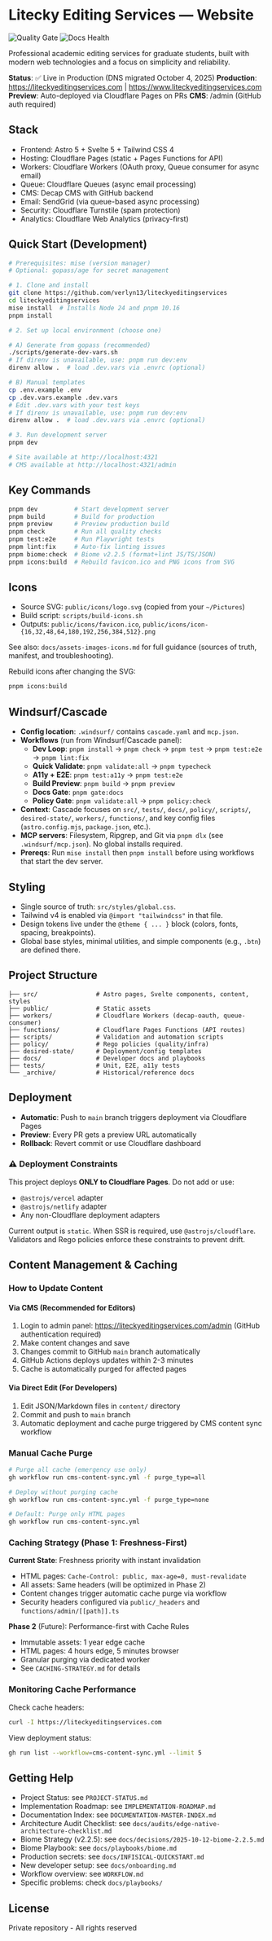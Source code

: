 # Litecky Editing Services — Website

![Quality Gate](https://github.com/verlyn13/liteckyeditingservices/actions/workflows/quality-gate.yml/badge.svg)
![Docs Health](https://github.com/verlyn13/liteckyeditingservices/actions/workflows/docs-health.yml/badge.svg)

Professional academic editing services for graduate students, built with modern web technologies and a focus on simplicity and reliability.

**Status**: ✅ Live in Production (DNS migrated October 4, 2025)
**Production**: https://liteckyeditingservices.com | https://www.liteckyeditingservices.com
**Preview**: Auto-deployed via Cloudflare Pages on PRs
**CMS**: /admin (GitHub auth required)

## Stack

- Frontend: Astro 5 + Svelte 5 + Tailwind CSS 4
- Hosting: Cloudflare Pages (static + Pages Functions for API)
- Workers: Cloudflare Workers (OAuth proxy, Queue consumer for async email)
- Queue: Cloudflare Queues (async email processing)
- CMS: Decap CMS with GitHub backend
- Email: SendGrid (via queue-based async processing)
- Security: Cloudflare Turnstile (spam protection)
- Analytics: Cloudflare Web Analytics (privacy-first)

## Quick Start (Development)

```bash
# Prerequisites: mise (version manager)
# Optional: gopass/age for secret management

# 1. Clone and install
git clone https://github.com/verlyn13/liteckyeditingservices
cd liteckyeditingservices
mise install  # Installs Node 24 and pnpm 10.16
pnpm install

# 2. Set up local environment (choose one)

# A) Generate from gopass (recommended)
./scripts/generate-dev-vars.sh
# If direnv is unavailable, use: pnpm run dev:env
direnv allow .  # load .dev.vars via .envrc (optional)

# B) Manual templates
cp .env.example .env
cp .dev.vars.example .dev.vars
# Edit .dev.vars with your test keys
# If direnv is unavailable, use: pnpm run dev:env
direnv allow .  # load .dev.vars via .envrc (optional)

# 3. Run development server
pnpm dev

# Site available at http://localhost:4321
# CMS available at http://localhost:4321/admin
```

## Key Commands

```bash
pnpm dev          # Start development server
pnpm build        # Build for production
pnpm preview      # Preview production build
pnpm check        # Run all quality checks
pnpm test:e2e     # Run Playwright tests
pnpm lint:fix     # Auto-fix linting issues
pnpm biome:check  # Biome v2.2.5 (format+lint JS/TS/JSON)
pnpm icons:build  # Rebuild favicon.ico and PNG icons from SVG
```

## Icons

- Source SVG: `public/icons/logo.svg` (copied from your `~/Pictures`)
- Build script: `scripts/build-icons.sh`
- Outputs: `public/icons/favicon.ico`, `public/icons/icon-{16,32,48,64,180,192,256,384,512}.png`

See also: `docs/assets-images-icons.md` for full guidance (sources of truth, manifest, and troubleshooting).

Rebuild icons after changing the SVG:

```bash
pnpm icons:build
```

## Windsurf/Cascade

- **Config location**: `.windsurf/` contains `cascade.yaml` and `mcp.json`.
- **Workflows** (run from Windsurf/Cascade panel):
  - **Dev Loop**: `pnpm install` → `pnpm check` → `pnpm test` → `pnpm test:e2e` → `pnpm lint:fix`
  - **Quick Validate**: `pnpm validate:all` → `pnpm typecheck`
  - **A11y + E2E**: `pnpm test:a11y` → `pnpm test:e2e`
  - **Build Preview**: `pnpm build` → `pnpm preview`
  - **Docs Gate**: `pnpm gate:docs`
  - **Policy Gate**: `pnpm validate:all` → `pnpm policy:check`
- **Context**: Cascade focuses on `src/`, `tests/`, `docs/`, `policy/`, `scripts/`, `desired-state/`, `workers/`, `functions/`, and key config files (`astro.config.mjs`, `package.json`, etc.).
- **MCP servers**: Filesystem, Ripgrep, and Git via `pnpm dlx` (see `.windsurf/mcp.json`). No global installs required.
- **Prereqs**: Run `mise install` then `pnpm install` before using workflows that start the dev server.

## Styling

- Single source of truth: `src/styles/global.css`.
- Tailwind v4 is enabled via `@import "tailwindcss"` in that file.
- Design tokens live under the `@theme { ... }` block (colors, fonts, spacing, breakpoints).
- Global base styles, minimal utilities, and simple components (e.g., `.btn`) are defined there.

## Project Structure

```
├── src/                # Astro pages, Svelte components, content, styles
├── public/             # Static assets
├── workers/            # Cloudflare Workers (decap-oauth, queue-consumer)
├── functions/          # Cloudflare Pages Functions (API routes)
├── scripts/            # Validation and automation scripts
├── policy/             # Rego policies (quality/infra)
├── desired-state/      # Deployment/config templates
├── docs/               # Developer docs and playbooks
├── tests/              # Unit, E2E, a11y tests
└── _archive/           # Historical/reference docs
```

## Deployment

- **Automatic**: Push to `main` branch triggers deployment via Cloudflare Pages
- **Preview**: Every PR gets a preview URL automatically
- **Rollback**: Revert commit or use Cloudflare dashboard

### ⚠️ Deployment Constraints

This project deploys **ONLY to Cloudflare Pages**. Do not add or use:

- `@astrojs/vercel` adapter
- `@astrojs/netlify` adapter
- Any non-Cloudflare deployment adapters

Current output is `static`. When SSR is required, use `@astrojs/cloudflare`.
Validators and Rego policies enforce these constraints to prevent drift.

## Content Management & Caching

### How to Update Content

#### Via CMS (Recommended for Editors)
1. Login to admin panel: https://liteckyeditingservices.com/admin (GitHub authentication required)
2. Make content changes and save
3. Changes commit to GitHub `main` branch automatically
4. GitHub Actions deploys updates within 2-3 minutes
5. Cache is automatically purged for affected pages

#### Via Direct Edit (For Developers)
1. Edit JSON/Markdown files in `content/` directory
2. Commit and push to `main` branch
3. Automatic deployment and cache purge triggered by CMS content sync workflow

### Manual Cache Purge

```bash
# Purge all cache (emergency use only)
gh workflow run cms-content-sync.yml -f purge_type=all

# Deploy without purging cache
gh workflow run cms-content-sync.yml -f purge_type=none

# Default: Purge only HTML pages
gh workflow run cms-content-sync.yml
```

### Caching Strategy (Phase 1: Freshness-First)

**Current State**: Freshness priority with instant invalidation
- HTML pages: `Cache-Control: public, max-age=0, must-revalidate`
- All assets: Same headers (will be optimized in Phase 2)
- Content changes trigger automatic cache purge via workflow
- Security headers configured via `public/_headers` and `functions/admin/[[path]].ts`

**Phase 2** (Future): Performance-first with Cache Rules
- Immutable assets: 1 year edge cache
- HTML pages: 4 hours edge, 5 minutes browser
- Granular purging via dedicated worker
- See `CACHING-STRATEGY.md` for details

### Monitoring Cache Performance

Check cache headers:
```bash
curl -I https://liteckyeditingservices.com
```

View deployment status:
```bash
gh run list --workflow=cms-content-sync.yml --limit 5
```

## Getting Help

- Project Status: see `PROJECT-STATUS.md`
- Implementation Roadmap: see `IMPLEMENTATION-ROADMAP.md`
- Documentation Index: see `DOCUMENTATION-MASTER-INDEX.md`
- Architecture Audit Checklist: see `docs/audits/edge-native-architecture-checklist.md`
- Biome Strategy (v2.2.5): see `docs/decisions/2025-10-12-biome-2.2.5.md`
- Biome Playbook: see `docs/playbooks/biome.md`
- Production secrets: see `docs/INFISICAL-QUICKSTART.md`
- New developer setup: see `docs/onboarding.md`
- Workflow overview: see `WORKFLOW.md`
- Specific problems: check `docs/playbooks/`

## License

Private repository - All rights reserved
